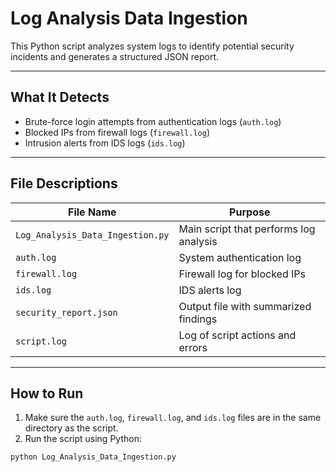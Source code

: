 # Log Analysis Data Ingestion

This Python script analyzes system logs to identify potential security incidents and generates a structured JSON report.

---

## What It Detects

- Brute-force login attempts from authentication logs (`auth.log`)
- Blocked IPs from firewall logs (`firewall.log`)
- Intrusion alerts from IDS logs (`ids.log`)

---

## File Descriptions

| File Name                   | Purpose                                    |
|----------------------------|--------------------------------------------|
| `Log_Analysis_Data_Ingestion.py` | Main script that performs log analysis |
| `auth.log`                 | System authentication log                  |
| `firewall.log`             | Firewall log for blocked IPs               |
| `ids.log`                  | IDS alerts log                             |
| `security_report.json`     | Output file with summarized findings       |
| `script.log`               | Log of script actions and errors           |

---

## How to Run

1. Make sure the `auth.log`, `firewall.log`, and `ids.log` files are in the same directory as the script.
2. Run the script using Python:

```bash
python Log_Analysis_Data_Ingestion.py

